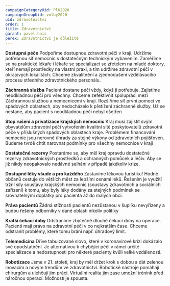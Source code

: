 ```yaml
---
campaignCategoryUid: PlK2020
campaignGroupUid: volby2020
uid: zdravotnictvi
order: 1
title: Zdravotnictví
garant: pavel.hais
perex: Zdravotnictví je důležité
---
```


**Dostupná péče**
Podpoříme dostupnou zdravotní péči v kraji. Udržíme potřebnou síť nemocnic s dostatečným technickým vybavením. Zaměříme se na  praktické lékaře i lékaře se specializaci se zřetelem na  mladé doktory,  kteří nemají prostředky na vlastní praxi, a tím udržíme  zdravotní péči v okrajových lokalitách. Chceme zkvalitnění a zjednodušení vzdělávacího procesu středního zdravotnického personálu.

**Záchranná služba**
Pacient dostane péči vždy, když ji potřebuje. Zajistíme neodkladnou péči pro všechny. Chceme zefektivnit spolupráci mezi Záchrannou službou a nemocnicemi v kraji. Rozšíříme síť první pomoci ve spádových oblastech, aby nedocházelo k přetížení záchranné služby.  Už se nestane, aby pacient s neodkladnou péči nebyl ošetřen

**Stop rušení a privatizace krajských nemocnic**
Kraj musí zajistit svým obyvatelům zdravotní péči vytvořením kvalitní sítě poskytovatelů zdravotní péče v příslušných spádových oblastech kraje. Problémem financování nemocnic jsou nerovné úhrady za stejné výkony od zdravotních pojišťoven. Budeme tvrdě chtít narovnat podmínky pro všechny nemocnice v kraji

**Dostatečné rezervy**
Postaráme se, aby měl kraj opravdu dostatečné rezervy zdravotnických prostředků a ochranných pomůcek a léčiv. Aby se již nikdy neopakovalo nedávné selhání v případě jakékoliv krize. 

**Dostupné léky všude a pro každého**
Zastavíme lékovou turistiku! Hodně občanů cestuje do větších měst za lepšími cenami léků. Řešením je využití tržní síly soustavy krajských nemocnic (soustavy zdravotních a sociálních zařízení) k tomu, aby byly léky dodány za stejných podmínek se srovnatelnými doplatky pro pacienta až do malých obcí. 

**Práva pacientů**
Žádná stížnosti pacientů nezůstanou v šuplíku nevyřízeny a budou řešeny odborníky v dané oblasti nikoliv politiky

**Kratší čekací doby**
Odstraníme zbytečně dlouhé čekací doby na operace. Pacienti mají právo na zdravotní péči v co nejkratším čase. Chceme odstranit problémy, které tomu brání např. úhradový limit.

**Telemedicína**
Dříve tabuizované slovo, které v koronavirové krizi dokázalo své opodstatnění. Je alternativou k chybějící péči v rámci určité specializace a nedostupnosti pro některé pacienty kvůli velké vzdálenosti.

**Robotizace**
Jsme v 21. století, kraj by měl držet krok s dobou a dát zelenou inovacím a novým trendům ve zdravotnictví. Robotické nástroje pomáhají chirurgům a ulehčují jim práci. Virtuální realita jim zase umožní trénink před náročnou operací. Možností je spousta.
